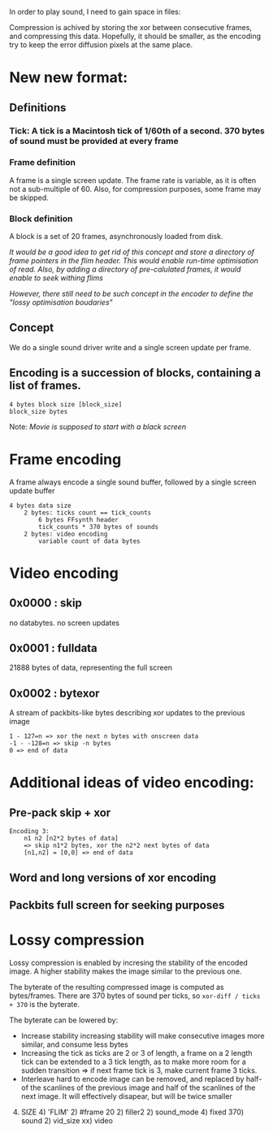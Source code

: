 In order to play sound, I need to gain space in files:

Compression is achived by storing the xor between consecutive frames, and compressing this data. Hopefully, it should be smaller, as the encoding try to keep the error diffusion pixels at the same place.

# New new format:

## Definitions

### Tick: A tick is a Macintosh tick of 1/60th of a second. 370 bytes of sound must be provided at every frame

### Frame definition

A frame is a single screen update. The frame rate is variable, as it is often not a sub-multiple of 60. Also, for compression purposes, some frame may be skipped.

### Block definition

A block is a set of 20 frames, asynchronously loaded from disk.

*It would be a good idea to get rid of this concept and store a directory of frame pointers in the flim header. This would enable run-time optimisation of read. Also, by adding a directory of pre-calulated frames, it would enable to seek withing flims*

*However, there still need to be such concept in the encoder to define the "lossy optimisation boudaries"*

## Concept

We do a single sound driver write and a single screen update per frame.

## Encoding is a succession of blocks, containing a list of frames.

    4 bytes block size [block_size]
    block_size bytes

Note: *Movie is supposed to start with a black screen*

# Frame encoding

A frame always encode a single sound buffer, followed by a single screen update buffer

    4 bytes data size
        2 bytes: ticks count == tick_counts
            6 bytes FFsynth header
            tick_counts * 370 bytes of sounds
        2 bytes: video encoding
            variable count of data bytes

# Video encoding

## 0x0000 : skip

no databytes. no screen updates

## 0x0001 : fulldata

21888 bytes of data, representing the full screen

## 0x0002 : bytexor

A stream of packbits-like bytes describing xor updates to the previous image

    1 - 127=n => xor the next n bytes with onscreen data
    -1 - -128=n => skip -n bytes
    0 => end of data


# Additional ideas of video encoding:

## Pre-pack skip + xor

    Encoding 3:
        n1 n2 [n2*2 bytes of data]
        => skip n1*2 bytes, xor the n2*2 next bytes of data
        [n1,n2] = [0,0] => end of data

## Word and long versions of xor encoding

## Packbits full screen for seeking purposes

# Lossy compression

Lossy compression is enabled by incresing the stability of the encoded image. A higher stability makes the image similar to the previous one.

The byterate of the resulting compressed image is computed as bytes/frames. There are 370 bytes of sound per ticks, so ``xor-diff / ticks + 370`` is the byterate.

The byterate can be lowered by:
* Increase stability
    increasing stability will make consecutive images more similar, and consume less bytes
* Increasing the tick
    as ticks are 2 or 3 of length, a frame on a 2 length tick can be extended to a 3 tick length, as to make more room for a sudden transition
    => if next frame tick is 3, make current frame 3 ticks.
* Interleave
    hard to encode image can be removed, and replaced by half-of the scanlines of the previous image and half of the scanlines of the next image. It will effectively disapear, but will be twice smaller

































4) SIZE
    4) 'FLIM'
    2) #frame 20
    2) filler2
        2) sound_mode
        4) fixed
        370) sound
        2) vid_size
        xx) video



